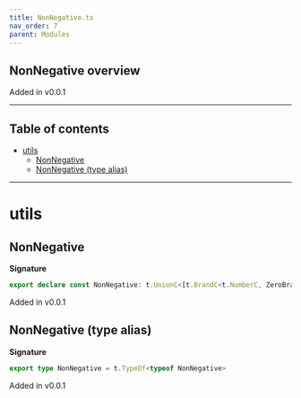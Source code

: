 ```yaml
---
title: NonNegative.ts
nav_order: 7
parent: Modules
---
```


## NonNegative overview

Added in v0.0.1

---

<h2 class="text-delta">Table of contents</h2>

- [utils](#utils)
  - [NonNegative](#nonnegative)
  - [NonNegative (type alias)](#nonnegative-type-alias)

---

# utils

## NonNegative

**Signature**

```ts
export declare const NonNegative: t.UnionC<[t.BrandC<t.NumberC, ZeroBrand>, t.BrandC<t.NumberC, PositiveBrand>]>
```

Added in v0.0.1

## NonNegative (type alias)

**Signature**

```ts
export type NonNegative = t.TypeOf<typeof NonNegative>
```

Added in v0.0.1
